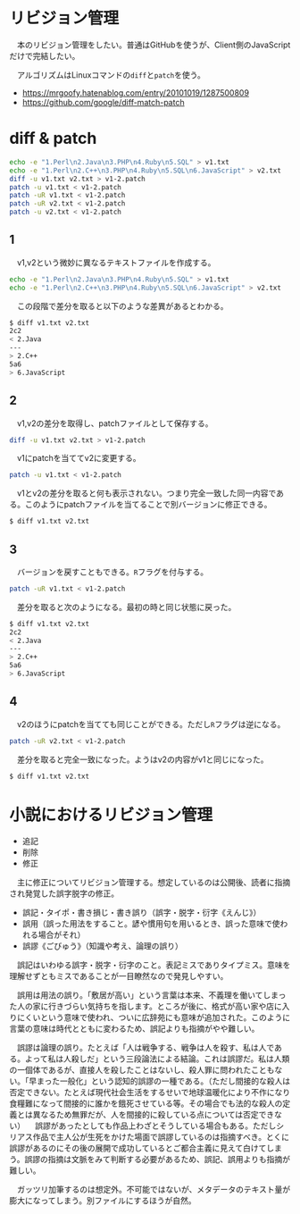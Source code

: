 # リビジョン管理

　本のリビジョン管理をしたい。普通はGitHubを使うが、Client側のJavaScriptだけで完結したい。

　アルゴリズムはLinuxコマンドの`diff`と`patch`を使う。

* https://mrgoofy.hatenablog.com/entry/20101019/1287500809
* https://github.com/google/diff-match-patch

# diff & patch

```sh
echo -e "1.Perl\n2.Java\n3.PHP\n4.Ruby\n5.SQL" > v1.txt
echo -e "1.Perl\n2.C++\n3.PHP\n4.Ruby\n5.SQL\n6.JavaScript" > v2.txt
diff -u v1.txt v2.txt > v1-2.patch
patch -u v1.txt < v1-2.patch
patch -uR v1.txt < v1-2.patch
patch -uR v2.txt < v1-2.patch
patch -u v2.txt < v1-2.patch
```

## 1

　v1,v2という微妙に異なるテキストファイルを作成する。

```sh
echo -e "1.Perl\n2.Java\n3.PHP\n4.Ruby\n5.SQL" > v1.txt
echo -e "1.Perl\n2.C++\n3.PHP\n4.Ruby\n5.SQL\n6.JavaScript" > v2.txt
```

　この段階で差分を取ると以下のような差異があるとわかる。

```sh
$ diff v1.txt v2.txt
2c2
< 2.Java
---
> 2.C++
5a6
> 6.JavaScript
```

## 2

　v1,v2の差分を取得し、patchファイルとして保存する。

```sh
diff -u v1.txt v2.txt > v1-2.patch
```

　v1にpatchを当ててv2に変更する。

```sh
patch -u v1.txt < v1-2.patch
```

　v1とv2の差分を取ると何も表示されない。つまり完全一致した同一内容である。このようにpatchファイルを当てることで別バージョンに修正できる。

```sh
$ diff v1.txt v2.txt

```

## 3

　バージョンを戻すこともできる。`R`フラグを付与する。

```sh
patch -uR v1.txt < v1-2.patch
```

　差分を取ると次のようになる。最初の時と同じ状態に戻った。

```sh
$ diff v1.txt v2.txt
2c2
< 2.Java
---
> 2.C++
5a6
> 6.JavaScript
```

## 4

　v2のほうにpatchを当てても同じことができる。ただし`R`フラグは逆になる。

```sh
patch -uR v2.txt < v1-2.patch
```

　差分を取ると完全一致になった。ようはv2の内容がv1と同じになった。

```sh
$ diff v1.txt v2.txt

```

# 小説におけるリビジョン管理

* 追記
* 削除
* 修正

　主に修正についてリビジョン管理する。想定しているのは公開後、読者に指摘され発覚した誤字脱字の修正。

* 誤記・タイポ・書き損じ・書き誤り（誤字・脱字・衍字《えんじ》）
* 誤用（誤った用法をすること。諺や慣用句を用いるとき、誤った意味で使われる場合がそれ）
* 誤謬《ごびゅう》（知識や考え、論理の誤り）

　誤記はいわゆる誤字・脱字・衍字のこと。表記ミスでありタイプミス。意味を理解せずともミスであることが一目瞭然なので発見しやすい。

　誤用は用法の誤り。「敷居が高い」という言葉は本来、不義理を働いてしまった人の家に行きづらい気持ちを指します。ところが後に、格式が高い家や店に入りにくいという意味で使われ、ついに広辞苑にも意味が追加された。このように言葉の意味は時代とともに変わるため、誤記よりも指摘がやや難しい。

　誤謬は論理の誤り。たとえば「人は戦争する、戦争は人を殺す、私は人である。よって私は人殺しだ」という三段論法による結論。これは誤謬だ。私は人類の一個体であるが、直接人を殺したことはないし、殺人罪に問われたこともない。「早まった一般化」という認知的誤謬の一種である。（ただし間接的な殺人は否定できない。たとえば現代社会生活をするせいで地球温暖化により不作になり食糧難になって間接的に誰かを餓死させている等。その場合でも法的な殺人の定義とは異なるため無罪だが、人を間接的に殺している点については否定できない）
　誤謬があったとしても作品上わざとそうしている場合もある。ただしシリアス作品で主人公が生死をかけた場面で誤謬しているのは指摘すべき。とくに誤謬があるのにその後の展開で成功しているとご都合主義に見えて白けてしまう。誤謬の指摘は文脈をみて判断する必要があるため、誤記、誤用よりも指摘が難しい。

　ガッツリ加筆するのは想定外。不可能ではないが、メタデータのテキスト量が膨大になってしまう。別ファイルにするほうが自然。

